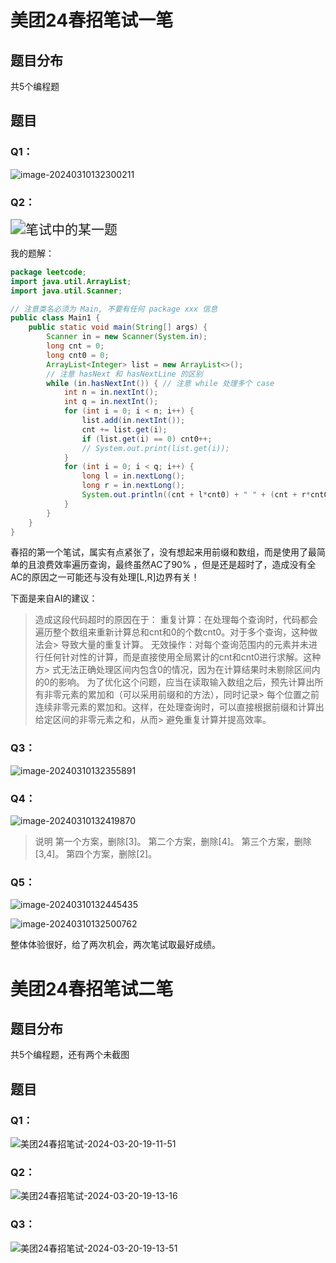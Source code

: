 # 美团24春招笔试一笔

## 题目分布
共5个编程题

## 题目

### Q1：

![image-20240310132300211](https://cs-wlei224.obs.cn-south-1.myhuaweicloud.com/blog-imgs/202403101323976.png)

### Q2：

<img src="https://cs-wlei224.obs.cn-south-1.myhuaweicloud.com/blog-imgs/202403091401792.png" alt="笔试中的某一题" style="zoom:150%;" />

我的题解：

```java
package leetcode;
import java.util.ArrayList;
import java.util.Scanner;

// 注意类名必须为 Main, 不要有任何 package xxx 信息
public class Main1 {
    public static void main(String[] args) {
        Scanner in = new Scanner(System.in);
        long cnt = 0;
        long cnt0 = 0;
        ArrayList<Integer> list = new ArrayList<>();
        // 注意 hasNext 和 hasNextLine 的区别
        while (in.hasNextInt()) { // 注意 while 处理多个 case
            int n = in.nextInt();
            int q = in.nextInt();
            for (int i = 0; i < n; i++) {
                list.add(in.nextInt());
                cnt += list.get(i);
                if (list.get(i) == 0) cnt0++;
                // System.out.print(list.get(i));
            }
            for (int i = 0; i < q; i++) {
                long l = in.nextLong();
                long r = in.nextLong();
                System.out.println((cnt + l*cnt0) + " " + (cnt + r*cnt0));
            }
        }
    }
}
```


春招的第一个笔试，属实有点紧张了，没有想起来用前缀和数组，而是使用了最简单的且浪费效率遍历查询，最终虽然AC了90% ，但是还是超时了，造成没有全AC的原因之一可能还与没有处理[L,R]边界有关！

下面是来自AI的建议：
> 造成这段代码超时的原因在于：
> 重复计算：在处理每个查询时，代码都会遍历整个数组来重新计算总和cnt和0的个数cnt0。对于多个查询，这种做法会> 导致大量的重复计算。
> 无效操作：对每个查询范围内的元素并未进行任何针对性的计算，而是直接使用全局累计的cnt和cnt0进行求解。这种方> 式无法正确处理区间内包含0的情况，因为在计算结果时未剔除区间内的0的影响。
> 为了优化这个问题，应当在读取输入数组之后，预先计算出所有非零元素的累加和（可以采用前缀和的方法），同时记录> 每个位置之前连续非零元素的累加和。这样，在处理查询时，可以直接根据前缀和计算出给定区间的非零元素之和，从而> 避免重复计算并提高效率。

### Q3：

![image-20240310132355891](https://cs-wlei224.obs.cn-south-1.myhuaweicloud.com/blog-imgs/202403101323913.png)

### Q4：

![image-20240310132419870](https://cs-wlei224.obs.cn-south-1.myhuaweicloud.com/blog-imgs/202403101324017.png)

> 说明
> 第一个方案，删除[3]。
> 第二个方案，删除[4]。
> 第三个方案，删除[3,4]。
> 第四个方案，删除[2]。

### Q5：

![image-20240310132445435](https://cs-wlei224.obs.cn-south-1.myhuaweicloud.com/blog-imgs/202403101324940.png)

![image-20240310132500762](https://cs-wlei224.obs.cn-south-1.myhuaweicloud.com/blog-imgs/202403101325764.png)



整体体验很好，给了两次机会，两次笔试取最好成绩。

# 美团24春招笔试二笔
## 题目分布
共5个编程题，还有两个未截图
## 题目
### Q1：
![美团24春招笔试-2024-03-20-19-11-51](https://cdn.jsdelivr.net/gh/wl2o2o/blogCdn/img/美团24春招笔试-2024-03-20-19-11-51.png)

### Q2：
![美团24春招笔试-2024-03-20-19-13-16](https://cdn.jsdelivr.net/gh/wl2o2o/blogCdn/img/美团24春招笔试-2024-03-20-19-13-16.png)

### Q3：
![美团24春招笔试-2024-03-20-19-13-51](https://cdn.jsdelivr.net/gh/wl2o2o/blogCdn/img/美团24春招笔试-2024-03-20-19-13-51.png)